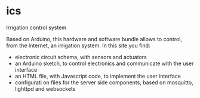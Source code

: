ics
===

Irrigation control system

Based on Arduino, this hardware and software bundle allows to control, from the Internet, an irrigation system.
In this site you find:
- electronic circuit schema, with sensors and actuators
- an Arduino sketch, to control electronics and communicate with the user interface
- an HTML file, with Javascript code, to implement the user interface
- configurati on files for the server side components, based on mosquitto, lighttpd and websockets

